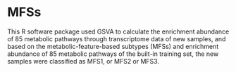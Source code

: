 # MFSs
This R software package used GSVA to calculate the enrichment abundance of 85 metabolic pathways through transcriptome data of new samples, and based on the metabolic-feature-based subtypes (MFSs) and enrichment abundance of 85 metabolic pathways of the built-in training set, the new samples were classified as MFS1, or MFS2 or MFS3.
